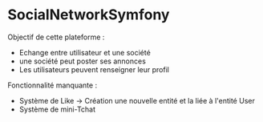 SocialNetworkSymfony
===

Objectif de cette plateforme : 

  - Echange entre utilisateur et une société 
  - une société peut poster ses annonces
  - Les utilisateurs peuvent renseigner leur profil
  
 Fonctionnalité manquante : 
  
  - Système de Like -> Création une nouvelle entité et la liée à l'entité User
  - Système de mini-Tchat
